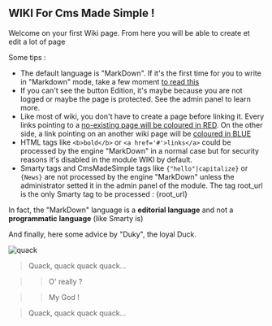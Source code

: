 ## WIKI For Cms Made Simple !

Welcome on your first Wiki page. From here you will be able to create et edit a lot of page

Some tips : 

*   The default language is "MarkDown". If it's the first time for you to write in "Markdown" mode, take a few moment [to read this](http://daringfireball.net/projects/markdown/syntax)
*   If you can't see the button Edition, it's maybe because you are not logged or maybe the page is protected. See the admin panel to learn more.
*   Like most of wiki, you don't have to create a page before linking it. Every links pointing to a [no-existing page will be coloured in RED](aNewPage). On the other side, a link pointing on an another wiki page will be [coloured in BLUE](home)
*   HTML tags like `<b>bold</b>` or `<a href='#'>links</a>` could be processed by the engine "MarkDown" in a normal case but for security reasons it's disabled in the module WIKI by default.
*   Smarty tags and CmsMadeSimple tags like `{"hello"|capitalize}` or `{News}` are not processed by the engine "MarkDown" unless the administrator setted it in the admin panel of the module. The tag root_url is the only Smarty tag to be processed : {root_url}

In fact, the "MarkDown" language is a **editorial language** and not a **programmatic language** (like Smarty is)
 
And finally, here some advice by "Duky", the loyal Duck.

![quack](http://upload.wikimedia.org/wikipedia/commons/thumb/d/d5/Grave_eend_maasmuur.jpg/256px-Grave_eend_maasmuur.jpg)

> Quack, quack quack quack...  

> > O' really ?

> 

> > My God !

> 

> Quack, quack quack quack...  

